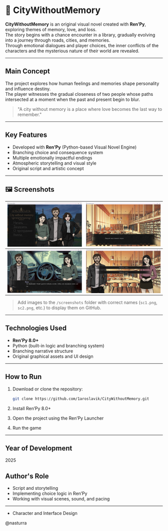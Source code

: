 # 🌆 CityWithoutMemory

**CityWithoutMemory** is an original visual novel created with **Ren’Py**, exploring themes of memory, love, and loss.  
The story begins with a chance encounter in a library, gradually evolving into a journey through roads, cities, and memories.  
Through emotional dialogues and player choices, the inner conflicts of the characters and the mysterious nature of their world are revealed.

---

## Main Concept
The project explores how human feelings and memories shape personality and influence destiny.  
The player witnesses the gradual closeness of two people whose paths intersected at a moment when the past and present begin to blur.

> "A city without memory is a place where love becomes the last way to remember."

---

## Key Features
- Developed with **Ren’Py** (Python-based Visual Novel Engine)  
- Branching choice and consequence system  
- Multiple emotionally impactful endings  
- Atmospheric storytelling and visual style  
- Original script and artistic concept  

---

## 🖼️ Screenshots

| ![Screenshot 1](screenshots/sc1.png) | ![Screenshot 2](screenshots/sc2.png) |
|--------------------------------------|--------------------------------------|
| ![Screenshot 3](screenshots/sc3.png) | ![Screenshot 4](screenshots/sc4.png) |

> Add images to the `/screenshots` folder with correct names (`sc1.png`, `sc2.png`, etc.) to display them on GitHub.

---

## Technologies Used
- **Ren’Py 8.0+**  
- Python (built-in logic and branching system)  
- Branching narrative structure  
- Original graphical assets and UI design  

---

## How to Run
1. Download or clone the repository:  
   ```bash
   git clone https://github.com/1aroslavik/CityWithoutMemory.git
2. Install Ren’Py 8.0+

3. Open the project using the Ren’Py Launcher

4. Run the game
---
## Year of Development
2025

## Author's Role

- Script and storytelling
- Implementing choice logic in Ren’Py
- Working with visual scenes, sound, and pacing
---
- Character and Interface Design

@nasturra
